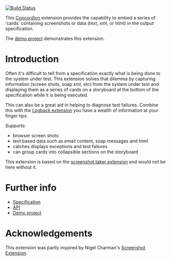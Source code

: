 [![Build Status](https://travis-ci.org/concordion/concordion-storyboard-extension.svg?branch=master)](https://travis-ci.org/concordion/concordion-storyboard-extension)

This [Concordion](http://www.concordion.org) extension provides the capability to embed a series of 'cards' containing screenshots or data (text, xml, or html) in the output specification.

The [demo project](http://github.com/concordion/concordion-storyboard-extension-demo) demonstrates this extension.

# Introduction

Often it's difficult to tell from a specification exactly what is being done to the system under test.  This extension solves that dilemma by capturing information (screen shots, soap xml, etc) from the system under test and displaying them as a series of cards on a storyboard at the bottom of the specification while it is being executed.

This can also be a great aid in helping to diagnose test failures.  Combine this with the [Logback extension](http://github.com/concordion/concordion-logback-extension) you have a wealth of information at your finger tips.


Supports:
* browser screen shots
* text based data such as email content, soap messages and html
* catches displays exceptions and test failures 
* can group cards into collapsible sections on the storyboard 

This extension is based on the [screenshot taker extension](http://github.com/concordion/concordion-screenshot-extension) and would not be here without it.

# Further info

* [Specification](http://concordion.github.io/concordion-storyboard-extension/spec/concordion/ext/storyboard/Storyboard.html)
* [API](http://concordion.github.io/concordion-storyboard-extension/api/index.html)
* [Demo project](http://github.com/concordion/concordion-storyboard-extension-demo)

# Acknowledgements

This extension was partly inspired by Nigel Charman's [Screenshot Extension](https://github.com/concordion/concordion-screenshot-extension).
